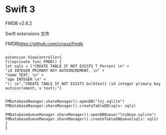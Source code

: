 # Swift 3

FMDB v2.6.2

Swift extensions 文件


FMDB<https://github.com/ccgus/fmdb>


```swfit

extension ViewController{
fileprivate func FMDB() {
let sqls = ["CREATE TABLE IF NOT EXISTS T_Person( \n" +
"id INTEGER PRIMARY KEY AUTOINCREMENT, \n" +
"name TEXT, \n" +
"age INTEGER \n" +
"); \n","CREATE TABLE IF NOT EXISTS bulktest1 (id integer primary key autoincrement, x text);"]


FMDatabaseManager.shareManager().openDB("lnj.sqlite")
FMDatabaseManager.shareManager().createTableDB(sqls: sqls)

FMDatabaseQueueManager.shareManager().openDBQueue("lnjQeye.sqlite")
FMDatabaseQueueManager.shareManager().createTableDBQueue(sqls: sqls)
}
}
```
